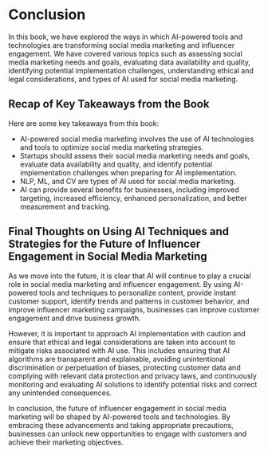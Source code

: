 # Conclusion

In this book, we have explored the ways in which AI-powered tools and technologies are transforming social media marketing and influencer engagement. We have covered various topics such as assessing social media marketing needs and goals, evaluating data availability and quality, identifying potential implementation challenges, understanding ethical and legal considerations, and types of AI used for social media marketing.

Recap of Key Takeaways from the Book
------------------------------------

Here are some key takeaways from this book:

* AI-powered social media marketing involves the use of AI technologies and tools to optimize social media marketing strategies.
* Startups should assess their social media marketing needs and goals, evaluate data availability and quality, and identify potential implementation challenges when preparing for AI implementation.
* NLP, ML, and CV are types of AI used for social media marketing.
* AI can provide several benefits for businesses, including improved targeting, increased efficiency, enhanced personalization, and better measurement and tracking.

Final Thoughts on Using AI Techniques and Strategies for the Future of Influencer Engagement in Social Media Marketing
----------------------------------------------------------------------------------------------------------------------

As we move into the future, it is clear that AI will continue to play a crucial role in social media marketing and influencer engagement. By using AI-powered tools and techniques to personalize content, provide instant customer support, identify trends and patterns in customer behavior, and improve influencer marketing campaigns, businesses can improve customer engagement and drive business growth.

However, it is important to approach AI implementation with caution and ensure that ethical and legal considerations are taken into account to mitigate risks associated with AI use. This includes ensuring that AI algorithms are transparent and explainable, avoiding unintentional discrimination or perpetuation of biases, protecting customer data and complying with relevant data protection and privacy laws, and continuously monitoring and evaluating AI solutions to identify potential risks and correct any unintended consequences.

In conclusion, the future of influencer engagement in social media marketing will be shaped by AI-powered tools and technologies. By embracing these advancements and taking appropriate precautions, businesses can unlock new opportunities to engage with customers and achieve their marketing objectives.